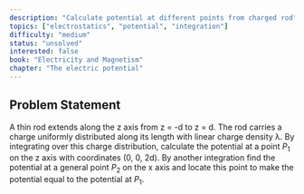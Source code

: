 ```yaml
---
description: "Calculate potential at different points from charged rod"
topics: ["electrostatics", "potential", "integration"]
difficulty: "medium"
status: "unsolved"
interested: false
book: "Electricity and Magnetism"
chapter: "The electric potential"
---
```


## Problem Statement
A thin rod extends along the z axis from z = -d to z = d. The rod carries a charge uniformly distributed along its length with linear charge density λ. By integrating over this charge distribution, calculate the potential at a point $P_1$ on the z axis with coordinates (0, 0, 2d). By another integration find the potential at a general point $P_2$ on the x axis and locate this point to make the potential equal to the potential at $P_1$.